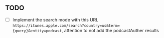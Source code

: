 ## TODO

- [ ] Implement the search mode with this URL `https://itunes.apple.com/search?country=us&term={query}&entity=podcast`, attention to not add the podcastAuther results